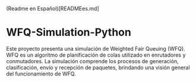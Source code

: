 (Readme en Español)[READMEes.md]
# WFQ-Simulation-Python
Este proyecto presenta una simulación de Weighted Fair Queuing (WFQ). WFQ es un algoritmo de planificación de colas utilizado en enrutadores y conmutadores. La simulación comprende los procesos de generación, clasificación, envío y recepción de paquetes, brindando una visión general del funcionamiento de WFQ.
